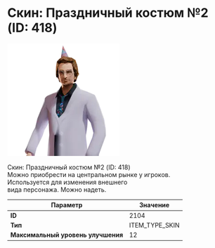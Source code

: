 # Скин: Праздничный костюм №2 (ID: 418)

![Item Image](../img/2104.webp?raw=true)

Скин: Праздничный костюм №2 (ID: 418)<br>Можно приобрести на центральном рынке у игроков.<br>Используется для изменения внешнего<br>вида персонажа. Можно надеть.


| Параметр | Значение |
|----------|----------|
| **ID** | 2104 |
| **Тип** | ITEM_TYPE_SKIN |
| **Максимальный уровень улучшения** | 12 |

